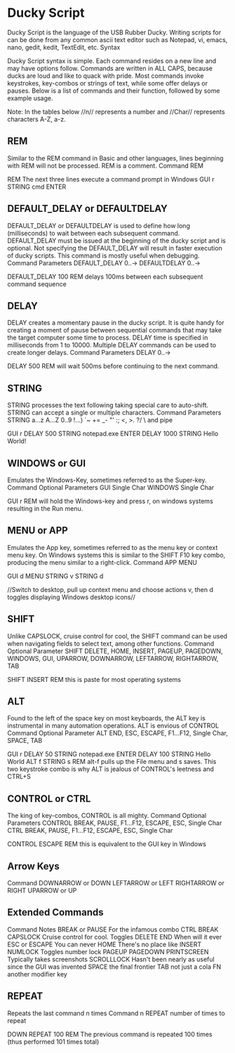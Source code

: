 # Ducky Script

Ducky Script is the language of the USB Rubber Ducky. Writing scripts for can be done from any common ascii text editor such as Notepad, vi, emacs, nano, gedit, kedit, TextEdit, etc.
Syntax

Ducky Script syntax is simple. Each command resides on a new line and may have options follow. Commands are written in ALL CAPS, because ducks are loud and like to quack with pride. Most commands invoke keystrokes, key-combos or strings of text, while some offer delays or pauses. Below is a list of commands and their function, followed by some example usage.

Note: In the tables below //n// represents a number and //Char// represents characters A-Z, a-z.

## REM

Similar to the REM command in Basic and other languages, lines beginning with REM will not be processed. REM is a comment.
Command
REM

REM The next three lines execute a command prompt in Windows
GUI r
STRING cmd
ENTER

## DEFAULT_DELAY or DEFAULTDELAY

DEFAULT_DELAY or DEFAULTDELAY is used to define how long (milliseconds) to wait between each subsequent command. DEFAULT_DELAY must be issued at the beginning of the ducky script and is optional. Not specifying the DEFAULT_DELAY will result in faster execution of ducky scripts. This command is mostly useful when debugging.
Command 	Parameters
DEFAULT_DELAY 	0..->
DEFAULTDELAY 	0..->

DEFAULT_DELAY 100
REM delays 100ms between each subsequent command sequence

## DELAY

DELAY creates a momentary pause in the ducky script. It is quite handy for creating a moment of pause between sequential commands that may take the target computer some time to process. DELAY time is specified in milliseconds from 1 to 10000. Multiple DELAY commands can be used to create longer delays.
Command 	Parameters
DELAY 	0..->

DELAY 500
REM will wait 500ms before continuing to the next command.

## STRING

STRING processes the text following taking special care to auto-shift. STRING can accept a single or multiple characters.
Command 	Parameters
STRING 	a...z A...Z 0..9 !...) `~ += _- "' :; <, >. ?/ \ and pipe

GUI r
DELAY 500
STRING notepad.exe
ENTER
DELAY 1000
STRING Hello World!

## WINDOWS or GUI

Emulates the Windows-Key, sometimes referred to as the Super-key.
Command 	Optional Parameters
GUI 	Single Char
WINDOWS 	Single Char

GUI r
REM will hold the Windows-key and press r, on windows systems resulting in the Run menu.

## MENU or APP

Emulates the App key, sometimes referred to as the menu key or context menu key. On Windows systems this is similar to the SHIFT F10 key combo, producing the menu similar to a right-click.
Command
APP
MENU

GUI d
MENU
STRING v
STRING d

//Switch to desktop, pull up context menu and choose actions v, then d toggles displaying Windows desktop icons//
## SHIFT

Unlike CAPSLOCK, cruise control for cool, the SHIFT command can be used when navigating fields to select text, among other functions.
Command 	Optional Parameter
SHIFT 	DELETE, HOME, INSERT, PAGEUP, PAGEDOWN, WINDOWS, GUI, UPARROW, DOWNARROW, LEFTARROW, RIGHTARROW, TAB

SHIFT INSERT
REM this is paste for most operating systems

## ALT

Found to the left of the space key on most keyboards, the ALT key is instrumental in many automation operations. ALT is envious of CONTROL
Command 	Optional Parameter
ALT 	END, ESC, ESCAPE, F1...F12, Single Char, SPACE, TAB

GUI r
DELAY 50
STRING notepad.exe
ENTER
DELAY 100
STRING Hello World
ALT f
STRING s
REM alt-f pulls up the File menu and s saves. This two keystroke combo is why ALT is jealous of CONTROL's leetness and CTRL+S

## CONTROL or CTRL

The king of key-combos, CONTROL is all mighty.
Command 	Optional Parameters
CONTROL 	BREAK, PAUSE, F1...F12, ESCAPE, ESC, Single Char
CTRL 	BREAK, PAUSE, F1...F12, ESCAPE, ESC, Single Char

CONTROL ESCAPE
REM this is equivalent to the GUI key in Windows

## Arrow Keys
Command
DOWNARROW or DOWN
LEFTARROW or LEFT
RIGHTARROW or RIGHT
UPARROW or UP

## Extended Commands
Command 	Notes
BREAK or PAUSE 	For the infamous combo CTRL BREAK
CAPSLOCK 	Cruise control for cool. Toggles
DELETE
END 	When will it ever
ESC or ESCAPE 	You can never
HOME 	There's no place like
INSERT
NUMLOCK 	Toggles number lock
PAGEUP
PAGEDOWN
PRINTSCREEN 	Typically takes screenshots
SCROLLLOCK 	Hasn't been nearly as useful since the GUI was invented
SPACE 	the final frontier
TAB 	not just a cola
FN 	another modifier key

## REPEAT

Repeats the last command n times
Command 	n
REPEAT 	number of times to repeat

DOWN
REPEAT 100
REM The previous command is repeated 100 times (thus performed 101 times total)

